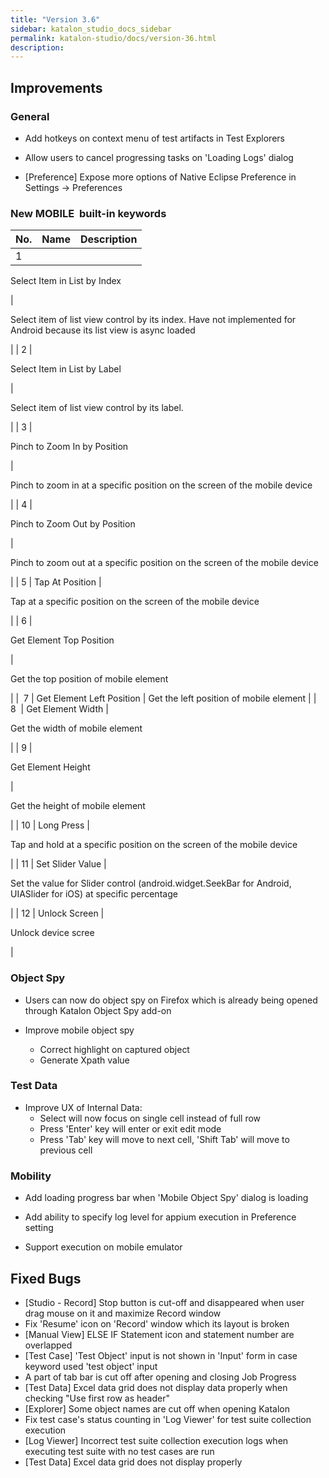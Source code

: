 ```yaml
---
title: "Version 3.6" 
sidebar: katalon_studio_docs_sidebar
permalink: katalon-studio/docs/version-36.html 
description: 
---
```

Improvements
------------

### General

*   Add hotkeys on context menu of test artifacts in Test Explorers  
      
      
    
*   Allow users to cancel progressing tasks on 'Loading Logs' dialog
*   \[Preference\] Expose more options of Native Eclipse Preference in Settings -> Preferences  
    

### New MOBILE  built-in keywords

| No. | Name | Description |
| --- | --- | --- |
| 1 | 
Select Item in List by Index

 | 

Select item of list view control by its index. Have not implemented for Android because its list view is async loaded

 |
| 2 | 

Select Item in List by Label

 | 

Select item of list view control by its label.

 |
| 3 | 

Pinch to Zoom In by Position

 | 

Pinch to zoom in at a specific position on the screen of the mobile device

 |
| 4 | 

Pinch to Zoom Out by Position

 | 

Pinch to zoom out at a specific position on the screen of the mobile device

 |
| 5 | Tap At Position | 

Tap at a specific position on the screen of the mobile device

 |
| 6 | 

Get Element Top Position

 | 

Get the top position of mobile element

 |
|  7 | Get Element Left Position | Get the left position of mobile element |
| 8  | Get Element Width | 

Get the width of mobile element

 |
| 9 | 

Get Element Height

 | 

Get the height of mobile element

 |
| 10 | Long Press | 

Tap and hold at a specific position on the screen of the mobile device

 |
| 11 | Set Slider Value | 

Set the value for Slider control (android.widget.SeekBar for Android, UIASlider for iOS) at specific percentage

 |
| 12 | Unlock Screen | 

Unlock device scree

 |

### Object Spy

*   Users can now do object spy on Firefox which is already being opened through Katalon Object Spy add-on  
    
*   Improve mobile object spy
    *   Correct highlight on captured object
    *   Generate Xpath value  
        

### Test Data

*   Improve UX of Internal Data:  
    *   Select will now focus on single cell instead of full row
    *   Press 'Enter' key will enter or exit edit mode
    *   Press 'Tab' key will move to next cell, 'Shift Tab' will move to previous cell

### Mobility

*   Add loading progress bar when 'Mobile Object Spy' dialog is loading
*   Add ability to specify log level for appium execution in Preference setting  
    
*   Support execution on mobile emulator  
    

Fixed Bugs
----------

*   \[Studio - Record\] Stop button is cut-off and disappeared when user drag mouse on it and maximize Record window
*   Fix 'Resume' icon on 'Record' window which its layout is broken
*   \[Manual View\] ELSE IF Statement icon and statement number are overlapped
*   \[Test Case\] 'Test Object' input is not shown in 'Input' form in case keyword used 'test object' input
*   A part of tab bar is cut off after opening and closing Job Progress
*   \[Test Data\] Excel data grid does not display data properly when checking "Use first row as header"
*   \[Explorer\] Some object names are cut off when opening Katalon
*   Fix test case's status counting in 'Log Viewer' for test suite collection execution
*   \[Log Viewer\] Incorrect test suite collection execution logs when executing test suite with no test cases are run
*   \[Test Data\] Excel data grid does not display properly